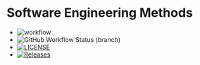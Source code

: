 # Software Engineering Methods

- ![workflow](https://github.com/Cosmin-Ciocan/Group16/actions/workflows/main.yml/badge.svg)  
- ![GitHub Workflow Status (branch)](https://img.shields.io/github/workflow/status/Cosmin-Ciocan/Group16/A%20workflow%20for%20my%20Hello%20World%20App)
- [![LICENSE](https://img.shields.io/github/license/Cosmin-Ciocan/sem.svg?style=flat-square)](https://github.com/Cosmin-Ciocan/Group16/blob/master/LICENSE)  
- [![Releases](https://img.shields.io/github/release/Cosmin-Ciocan/Group16/all.svg?style=flat-square)](https://github.com/Cosmin-Ciocan/Group16/releases)  
